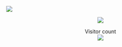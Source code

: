 <a href=#><img src="contributions.svg"></a>

<p align="center"> 
<a href=#><img src="https://github.com/shuming1998/shuming1998/blob/main/dist/github-user-contribution.svg"></a>
</p>

<p align="center"> 
  Visitor count<br>
  <img src="https://profile-counter.glitch.me/shuming1998/count.svg" />
</p>
